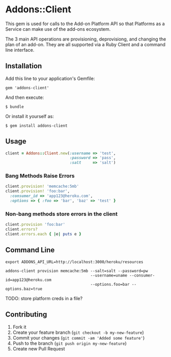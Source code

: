 # Addons::Client

This gem is used for calls to the Add-on Platform API so that Platforms as a Service
can make use of the add-ons ecosystem.

The 3 main API operations are provisioning, deprovisiong, and changing the plan of 
an add-on.  They are all supported via a Ruby Client and a command line interface.

## Installation

Add this line to your application's Gemfile:

    gem 'addons-client'

And then execute:

    $ bundle

Or install it yourself as:

    $ gem install addons-client

## Usage

```ruby
client = Addons::Client.new(:username => 'test',
                            :password => 'pass',
                            :salt     => 'salt') 

```

### Bang Methods Raise Errors
```ruby
client.provision! 'memcache:5mb'
client.provision! 'foo:bar', 
  :consumer_id => 'app123@heroku.com',
  :options => { :foo => 'bar', 'baz' => 'test' } 
```

### Non-bang methods store errors in the client
```ruby
client.provision 'foo:bar'
client.errors?
client.errors.each { |e| puts e }
```

## Command Line
    export ADDONS_API_URL=http://localhost:3000/heroku/resources

    addons-client provision memcache:5mb --salt=salt --password=pw 
                                         --username=uname --consumer-id=app123@heroku.com 
                                         --options.foo=bar --options.baz=true

TODO: store platform creds in a file?

## Contributing

1. Fork it
2. Create your feature branch (`git checkout -b my-new-feature`)
3. Commit your changes (`git commit -am 'Added some feature'`)
4. Push to the branch (`git push origin my-new-feature`)
5. Create new Pull Request
